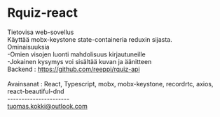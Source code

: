 # Rquiz-react

Tietovisa web-sovellus<br>
Käyttää mobx-keystone state-containeria reduxin sijasta.<br>
Ominaisuuksia<br>
-Omien visojen luonti mahdolisuus kirjautuneille<br>
-Jokainen kysymys voi sisältää kuvan ja äänitteen<br>
Backend : https://github.com/reeppi/rquiz-api<br>
<br>
Avainsanat :  React, Typescript, mobx, mobx-keystone, recordrtc, axios, react-beautiful-dnd<br>
---------------------- <br />
tuomas.kokki@outlook.com
